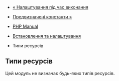 - [« Налаштування під час виконання](runkit7.configuration.md)
- [Предвизначені константи »](runkit7.constants.md)

- [PHP Manual](index.md)
- [Встановлення та налаштування](runkit7.setup.md)
- Типи ресурсів

## Типи ресурсів

Цей модуль не визначає будь-яких типів ресурсів.
